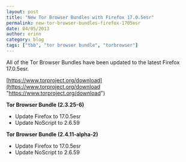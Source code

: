 ```yaml
---
layout: post
title: "New Tor Browser Bundles with Firefox 17.0.5esr"
permalink: new-tor-browser-bundles-firefox-1705esr
date: 04/05/2013
author: erinn
category: blog
tags: ["tbb", "tor browser bundle", "torbrowser"]
---
```


All of the Tor Browser Bundles have been updated to the latest Firefox 17.0.5esr.

[https://www.torproject.org/download](https://www.torproject.org/download "https://www.torproject.org/download")

**Tor Browser Bundle (2.3.25-6)**

- Update Firefox to 17.0.5esr
- Update NoScript to 2.6.59

**Tor Browser Bundle (2.4.11-alpha-2)**

- Update Firefox to 17.0.5esr
- Update NoScript to 2.6.59

